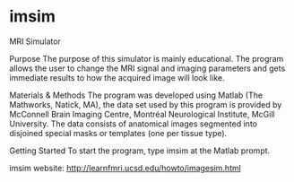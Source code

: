 imsim
=====

MRI Simulator

Purpose
The purpose of this simulator is mainly educational. The program allows the user to change the MRI signal and imaging parameters and gets immediate results to how the acquired image will look like.

Materials & Methods
The program was developed using Matlab (The Mathworks, Natick, MA), the data set used by this program is provided by McConnell Brain Imaging Centre, Montréal Neurological Institute, McGill University. The data consists of anatomical images segmented into disjoined special masks or templates (one per tissue type).

Getting Started
To start the program, type imsim at the Matlab prompt.

imsim website:
http://learnfmri.ucsd.edu/howto/imagesim.html

